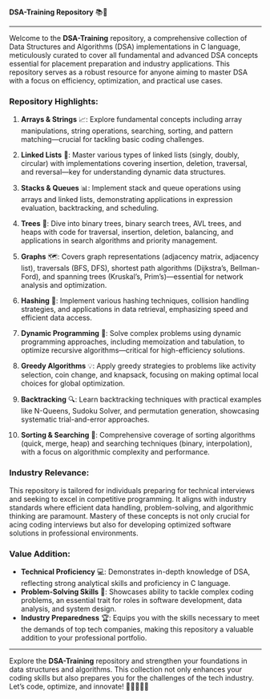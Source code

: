 **DSA-Training Repository** 📚🚀

---

Welcome to the **DSA-Training** repository, a comprehensive collection of Data Structures and Algorithms (DSA) implementations in C language, meticulously curated to cover all fundamental and advanced DSA concepts essential for placement preparation and industry applications. This repository serves as a robust resource for anyone aiming to master DSA with a focus on efficiency, optimization, and practical use cases.

### Repository Highlights:

1. **Arrays & Strings** 📈: Explore fundamental concepts including array manipulations, string operations, searching, sorting, and pattern matching—crucial for tackling basic coding challenges.

2. **Linked Lists** 🔗: Master various types of linked lists (singly, doubly, circular) with implementations covering insertion, deletion, traversal, and reversal—key for understanding dynamic data structures.

3. **Stacks & Queues** 📊: Implement stack and queue operations using arrays and linked lists, demonstrating applications in expression evaluation, backtracking, and scheduling.

4. **Trees** 🌳: Dive into binary trees, binary search trees, AVL trees, and heaps with code for traversal, insertion, deletion, balancing, and applications in search algorithms and priority management.

5. **Graphs** 🗺️: Covers graph representations (adjacency matrix, adjacency list), traversals (BFS, DFS), shortest path algorithms (Dijkstra’s, Bellman-Ford), and spanning trees (Kruskal’s, Prim’s)—essential for network analysis and optimization.

6. **Hashing** 🔑: Implement various hashing techniques, collision handling strategies, and applications in data retrieval, emphasizing speed and efficient data access.

7. **Dynamic Programming** 🎯: Solve complex problems using dynamic programming approaches, including memoization and tabulation, to optimize recursive algorithms—critical for high-efficiency solutions.

8. **Greedy Algorithms** 💡: Apply greedy strategies to problems like activity selection, coin change, and knapsack, focusing on making optimal local choices for global optimization.

9. **Backtracking** 🔍: Learn backtracking techniques with practical examples like N-Queens, Sudoku Solver, and permutation generation, showcasing systematic trial-and-error approaches.

10. **Sorting & Searching** 🔎: Comprehensive coverage of sorting algorithms (quick, merge, heap) and searching techniques (binary, interpolation), with a focus on algorithmic complexity and performance.

### Industry Relevance:

This repository is tailored for individuals preparing for technical interviews and seeking to excel in competitive programming. It aligns with industry standards where efficient data handling, problem-solving, and algorithmic thinking are paramount. Mastery of these concepts is not only crucial for acing coding interviews but also for developing optimized software solutions in professional environments.

### Value Addition:

- **Technical Proficiency** 💻: Demonstrates in-depth knowledge of DSA, reflecting strong analytical skills and proficiency in C language.
- **Problem-Solving Skills** 🧩: Showcases ability to tackle complex coding problems, an essential trait for roles in software development, data analysis, and system design.
- **Industry Preparedness** 🏆: Equips you with the skills necessary to meet the demands of top tech companies, making this repository a valuable addition to your professional portfolio.

---

Explore the **DSA-Training** repository and strengthen your foundations in data structures and algorithms. This collection not only enhances your coding skills but also prepares you for the challenges of the tech industry. Let’s code, optimize, and innovate! 🚀👩‍💻👨‍💻
